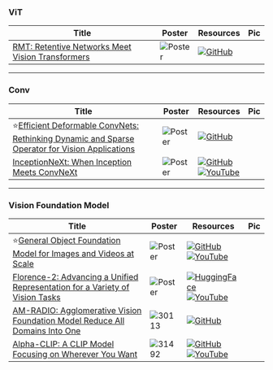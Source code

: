### ViT
|Title|Poster|Resources|Pic|
|------|------|------|------|
| [RMT: Retentive Networks Meet Vision Transformers ](https://openaccess.thecvf.com/content/CVPR2024/html/Fan_RMT_Retentive_Networks_Meet_Vision_Transformers_CVPR_2024_paper.html)| ![Poster](https://cvpr.thecvf.com/media/PosterPDFs/CVPR%202024/30086.png?t=1716465605.0185454) | [![GitHub](https://img.shields.io/github/stars/qhfan/RMT?style=social)](https://github.com/qhfan/RMT)

---

### Conv
|Title|Poster|Resources|Pic|
|------|------|------|------|
| ⭐[Efficient Deformable ConvNets: Rethinking Dynamic and Sparse Operator for Vision Applications ](https://openaccess.thecvf.com/content/CVPR2024/html/Xiong_Efficient_Deformable_ConvNets_Rethinking_Dynamic_and_Sparse_Operator_for_Vision_CVPR_2024_paper.html)|![Poster](https://cvpr.thecvf.com/media/PosterPDFs/CVPR%202024/31637.png?t=1717602259.6634343) | [![GitHub](https://img.shields.io/github/stars/OpenGVLab/DCNv4?style=social)](https://github.com/OpenGVLab/DCNv4)
|  [InceptionNeXt: When Inception Meets ConvNeXt ](https://openaccess.thecvf.com/content/CVPR2024/html/Yu_InceptionNeXt_When_Inception_Meets_ConvNeXt_CVPR_2024_paper.html)| ![Poster](https://cvpr.thecvf.com/media/PosterPDFs/CVPR%202024/29336.png?t=1717392635.727063) | [![GitHub](https://img.shields.io/github/stars/sail-sg/inceptionnext?style=social)](https://github.com/sail-sg/inceptionnext)<br> [![YouTube](https://img.shields.io/badge/YouTube-%23FF0000.svg?style=for-the-badge&logo=YouTube&logoColor=white)](https://www.youtube.com/watch?v=FqR47ON8tdg)

---

### Vision Foundation Model
|Title|Poster|Resources|Pic|
|------|------|------|------|
| ⭐[General Object Foundation Model for Images and Videos at Scale ](https://openaccess.thecvf.com/content/CVPR2024/html/Wu_General_Object_Foundation_Model_for_Images_and_Videos_at_Scale_CVPR_2024_paper.html)| ![Poster](https://github.com/HeChengHui/CVPR2024/blob/main/Papers/Topics/Vision%20LLM/assets/29939.png) | [![GitHub](https://img.shields.io/github/stars/FoundationVision/GLEE?style=social)](https://github.com/FoundationVision/GLEE)<br> [![YouTube](https://img.shields.io/badge/YouTube-%23FF0000.svg?style=for-the-badge&logo=YouTube&logoColor=white)](https://www.youtube.com/watch?v=PSVhfTPx0GQ)
| [Florence-2: Advancing a Unified Representation for a Variety of Vision Tasks ](https://openaccess.thecvf.com/content/CVPR2024/html/Xiao_Florence-2_Advancing_a_Unified_Representation_for_a_Variety_of_Vision_CVPR_2024_paper.html)| ![Poster](https://cvpr.thecvf.com/media/PosterPDFs/CVPR%202024/30529.png?t=1717455193.7819567) | [![HuggingFace](https://img.shields.io/badge/hugging_face-1?style=for-the-badge&logo=huggingface&logoColor=%23FFD21E&color=white)](https://huggingface.co/microsoft/Florence-2-large) <br> [![YouTube](https://img.shields.io/badge/YouTube-%23FF0000.svg?style=for-the-badge&logo=YouTube&logoColor=white)](https://www.youtube.com/watch?v=cOlyA00K1ec)
| [AM-RADIO: Agglomerative Vision Foundation Model Reduce All Domains Into One ](https://openaccess.thecvf.com/content/CVPR2024/html/Ranzinger_AM-RADIO_Agglomerative_Vision_Foundation_Model_Reduce_All_Domains_Into_One_CVPR_2024_paper.html)| ![30113](https://github.com/HeChengHui/CVPR2024/assets/84503515/dcd7a422-999a-410f-ad7d-48a23d71d076)| [![GitHub](https://img.shields.io/github/stars/NVlabs/RADIO?style=social)](https://github.com/NVlabs/RADIO)
|  [Alpha-CLIP: A CLIP Model Focusing on Wherever You Want ](https://openaccess.thecvf.com/content/CVPR2024/html/Sun_Alpha-CLIP_A_CLIP_Model_Focusing_on_Wherever_You_Want_CVPR_2024_paper.html)| ![31492](https://github.com/HeChengHui/CVPR2024/assets/84503515/3f1c76a9-f7f2-4e1d-8d87-cfe7a1b6e2e6)| [![GitHub](https://img.shields.io/github/stars/SunzeY/AlphaCLIP?style=social)](https://github.com/SunzeY/AlphaCLIP)<br> [![YouTube](https://img.shields.io/badge/YouTube-%23FF0000.svg?style=for-the-badge&logo=YouTube&logoColor=white)](https://www.youtube.com/watch?v=QCEIKPZpZz0)
